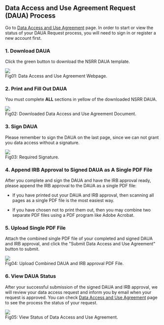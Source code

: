## Data Access and Use Agreement Request (DAUA) Process

Go to [Data Access and Use Agreement](https://sleepdata.org/daua) page.
In order to start or view the status of your DAUA Request process, you will need to sign in or register a new account first.

### 1. Download DAUA

Click the green button to download the NSRR DAUA template.

<div class="panel panel-default">
  <div class="panel-body center">
  <a href=":images_path:/tutorials/daua-01-page.png?inline=1">
    <img src=":images_path:/tutorials/daua-01-page.png">
  </a>
  </div>
  <div class="panel-footer">
    <span class="panel-title">Fig01: Data Access and Use Agreement Webpage.</span>
  </div>
</div>

### 2. Print and Fill Out DAUA

You must complete **ALL** sections in yellow of the downloaded NSRR DAUA.

<div class="panel panel-default">
  <div class="panel-body center">
  <a href=":images_path:/tutorials/daua-02-doc.png?inline=1">
    <img src=":images_path:/tutorials/daua-02-doc.png">
  </a>
  </div>
  <div class="panel-footer">
    <span class="panel-title">Fig02: Downloaded Data Access and Use Agreement Document.</span>
  </div>
</div>

### 3. Sign DAUA

Please remember to sign the DAUA on the last page, since we can not grant you data access without a signature.

<div class="panel panel-default">
  <div class="panel-body center">
  <a href=":images_path:/tutorials/daua-03-sign.png?inline=1">
    <img src=":images_path:/tutorials/daua-03-sign.png">
  </a>
  </div>
  <div class="panel-footer">
    <span class="panel-title">Fig03: Required Signature.</span>
  </div>
</div>

### 4. Append IRB Approval to Signed DAUA as A Single PDF File

After you complete and sign the DAUA and have the IRB approval ready, please append the IRB approval to the DAUA as a single PDF file:

* If you have printed out your DAUA and IRB approval, then scanning all pages as a single PDF file is the most easiest way.

* If you have chosen not to print them out, then you may combine two separate PDF files using a PDF program like Adobe Acrobat.

### 5. Upload Single PDF File

Attach the combined single PDF file of your completed and signed DAUA and IRB approval, and click the "Submit Data Access and Use Agreement" button to submit.

<div class="panel panel-default">
  <div class="panel-body center">
  <a href=":images_path:/tutorials/daua-04-upload.png?inline=1">
    <img src=":images_path:/tutorials/daua-04-upload.png">
  </a>
  </div>
  <div class="panel-footer">
    <span class="panel-title">Fig04: Upload Combined DAUA and IRB approval PDF File.</span>
  </div>
</div>

### 6. View DAUA Status

After your successful submission of the signed DAUA and IRB approval, we will review your data access request and inform you by email when your request is approved. You can check [Data Access and Use Agreement](https://sleepdata.org/daua) page to see the process the status of your request.

<div class="panel panel-default">
  <div class="panel-body center">
  <a href=":images_path:/tutorials/daua-05-after-submit.png?inline=1">
    <img src=":images_path:/tutorials/daua-05-after-submit.png">
  </a>
  </div>
  <div class="panel-footer">
    <span class="panel-title">Fig05: View Status of Data Access and Use Agreement.</span>
  </div>
</div>
